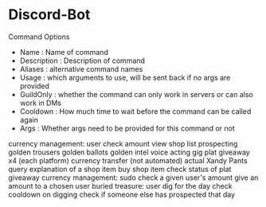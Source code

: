 # Discord-Bot

Command Options

- Name : Name of command
- Description : Description of command
- Aliases : alternative command names
- Usage : which arguments to use, will be sent back if no args are provided
- GuildOnly : whether the command can only work in servers or can also work in DMs
- Cooldown : How much time to wait before the command can be called again
- Args : Whether args need to be provided for this command or not

currency management: user
    check amount
    view shop list
        prospecting
        golden trousers
        golden ballots
        golden intel
        voice acting gig
        plat giveaway x4 (each platform)
        currency transfer (not automated)
        actual Xandy Pants
    query explanation of a shop item
    buy shop item
    check status of plat giveaway
currency management: sudo
    check a given user's amount
    give an amount to a chosen user
buried treasure: user
    dig for the day
    check cooldown on digging
    check if someone else has prospected that day